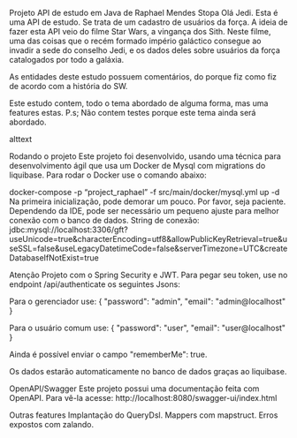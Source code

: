Projeto API de estudo em Java de Raphael Mendes Stopa
Olá Jedi. Esta é uma API de estudo. Se trata de um cadastro de usuários da força. A ideia de fazer esta API veio do filme Star Wars, a vingança dos Sith. Neste filme, uma das coisas que o recém formado império galáctico consegue ao invadir a sede do conselho Jedi, e os dados deles sobre usuários da força catalogados por todo a galáxia.

As entidades deste estudo possuem comentários, do porque fiz como fiz de acordo com a história do SW.

Este estudo contem, todo o tema abordado de alguma forma, mas uma features estas. P.s; Não contem testes porque este tema ainda será abordado.

alttext

Rodando o projeto
Este projeto foi desenvolvido, usando uma técnica para desenvolvimento ágil que usa um Docker de Mysql com migrations do liquibase. Para rodar o Docker use o comando abaixo:

docker-compose -p “project_raphael” -f src/main/docker/mysql.yml up -d
Na primeira inicialização, pode demorar um pouco. Por favor, seja paciente. Dependendo da IDE, pode ser necessário um pequeno ajuste para melhor conexão com o banco de dados. String de conexão: jdbc:mysql://localhost:3306/gft?useUnicode=true&characterEncoding=utf8&allowPublicKeyRetrieval=true&useSSL=false&useLegacyDatetimeCode=false&serverTimezone=UTC&createDatabaseIfNotExist=true

Atenção
Projeto com o Spring Security e JWT. Para pegar seu token, use no endpoint /api/authenticate os seguintes Jsons:

Para o gerenciador use:
   {
   "password": "admin",
   "email": "admin@localhost"
   }


Para o usuário comum use:
   {
   "password": "user",
   "email": "user@localhost"
   }
  
Ainda é possível enviar o campo "rememberMe": true.

Os dados estarão automaticamente no banco de dados graças ao liquibase.

OpenAPI/Swagger
Este projeto possui uma documentação feita com OpenAPI. Para vê-la acesse: http://localhost:8080/swagger-ui/index.html

Outras features
Implantação do QueryDsl.
Mappers com mapstruct.
Erros expostos com zalando.
